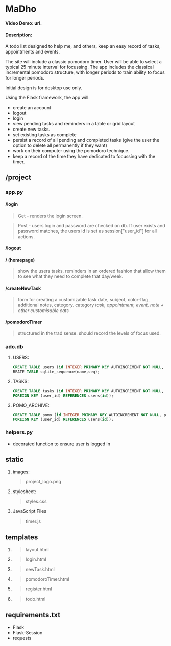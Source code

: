 # MaDho

#### Video Demo:  url.


#### Description:

A todo list designed to help me, and others, keep an easy record of tasks, appointments and events.

The site will include a classic pomodoro timer.  User will be able to select a typical 25 minute interval for focussing.  The app includes the classical incremental pomodoro structure, with longer periods to train ability to focus for longer periods.    

Initial design is for desktop use only.

Using the Flask framework, the app will:

- create an account
- logout
- login
- view pending tasks and reminders in a table or grid layout
- create new tasks.
- set existing tasks as complete
- persist a record of all pending and completed tasks (give the user the option to delete all permanently if they want)
- work on their computer using the pomodoro technique.
- keep a record of the time they have dedicated to focussing with the timer.

## /project

### app.py

#### /login
> Get - renders the login screen.    

> Post - users login and password are checked on db.  If user exists and password matches, the users id is set as session["user_id"] for all actions.  


#### /logout

#### /  (homepage)
 > show the users tasks, reminders in an ordered fashion that allow them to see what they need to complete that day/week.

#### /createNewTask
 > form for creating a customizable task 
 > date, subject, color-flag, additional notes, category.
 > category
    *task, appointment, event, note + other customisable cats*

#### /pomodoroTimer
 > structured in the trad sense. 
 > should record the levels of focus used. 

### ado.db

1. USERS:
    ```sql
    CREATE TABLE users (id INTEGER PRIMARY KEY AUTOINCREMENT NOT NULL, username TEXT NOT NULL, hash TEXT NOT NULL);
    REATE TABLE sqlite_sequence(name,seq);
    ```
2. TASKS: 
    ``` sql
    CREATE TABLE tasks (id INTEGER PRIMARY KEY AUTOINCREMENT NOT NULL, task_head TEXT, due DATETIME, created DATETIME DEFAULT (datetime('now')), completed DATETIME, notes TEXT, user_id INTEGER,
    FOREIGN KEY (user_id) REFERENCES users(id));
    ```
3. POMO_ARCHIVE:
    ``` sql
    CREATE TABLE pomo (id INTEGER PRIMARY KEY AUTOINCREMENT NOT NULL, pom_type NUMERIC, user_date DATETIME, user_id INTEGER, 
    FOREIGN KEY (user_id) REFERENCES users(id));
    ```

### helpers.py
- decorated function to ensure user is logged in

## static

1. images:
   > project_logo.png

2. stylesheet:
    > styles.css 

3. JavaScript Files
    > timer.js

## templates

1. >layout.html
2. >login.html
3. >newTask.html
4. >pomodoroTimer.html
5. >register.html
6. >todo.html

## requirements.txt 
- Flask
- Flask-Session
- requests
